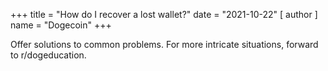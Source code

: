 +++
title = "How do I recover a lost wallet?"
date = "2021-10-22"
[ author ]
  name = "Dogecoin"
+++

Offer solutions to common problems. For more intricate situations, forward to r/dogeducation.